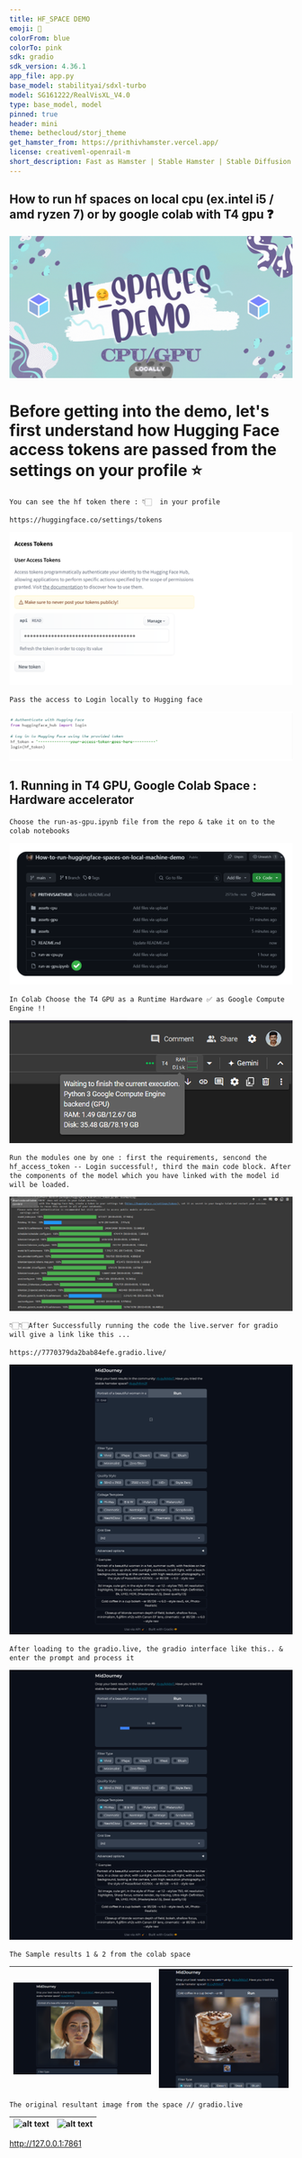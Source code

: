 ```yaml
---
title: HF_SPACE DEMO
emoji: 🐹
colorFrom: blue
colorTo: pink
sdk: gradio
sdk_version: 4.36.1
app_file: app.py
base_model: stabilityai/sdxl-turbo
model: SG161222/RealVisXL_V4.0
type: base_model, model
pinned: true
header: mini
theme: bethecloud/storj_theme
get_hamster_from: https://prithivhamster.vercel.app/
license: creativeml-openrail-m
short_description: Fast as Hamster | Stable Hamster | Stable Diffusion
---
```


## How to run hf spaces on local cpu (ex.intel i5 / amd ryzen 7) or by google colab with T4 gpu ❓

![alt text](assets/cpugpu.gif)

# Before getting into the demo, let's first understand how Hugging Face access tokens are passed from the settings on your profile ⭐

    You can see the hf token there : 👇🏻  in your profile
    
    https://huggingface.co/settings/tokens

![alt text](assets/at.png)

    Pass the access to Login locally to Hugging face

![alt text](assets/accesstokengpu.png)

## 1. Running in T4 GPU, Google Colab Space : Hardware accelerator

    Choose the run-as-gpu.ipynb file from the repo & take it on to the colab notebooks

![alt text](choose/6.png)

    In Colab Choose the T4 GPU as a Runtime Hardware ✅ as Google Compute Engine !!
    
![alt text](assets-gpu/gpu0.png)

    Run the modules one by one : first the requirements, sencond the hf_access_token -- Login successful!, third the main code block. After the components of the model which you have linked with the model id will be loaded.
    
![alt text](assets-gpu/gpu4.png)

    👇🏻👇🏻After Successfully running the code the live.server for gradio will give a link like this ...

    https://7770379da2bab84efe.gradio.live/
    
![alt text](assets-gpu/gpu3.png)

    After loading to the gradio.live, the gradio interface like this.. & enter the prompt and process it

![alt text](assets-gpu/gpu1.png)

    The Sample results 1 & 2 from the colab space

| ![alt text](assets-gpu/gpu5.png) |![alt text](assets-gpu/gpu6.png) |
|---------------------------|--------------------------|

    The original resultant image from the space // gradio.live 

| ![alt text](assets/image1.webp) |![alt text](assets/image2.webp) |
|---------------------------|--------------------------|




http://127.0.0.1:7861
